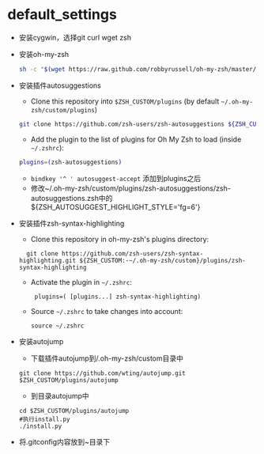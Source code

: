 # default_settings
-  安装cygwin，选择git curl wget zsh
- 安装oh-my-zsh
    ```sh
    sh -c "$(wget https://raw.github.com/robbyrussell/oh-my-zsh/master/tools/install.sh -O -)"
    ```
- 安装插件autosuggestions
    - Clone this repository into `$ZSH_CUSTOM/plugins` (by default `~/.oh-my-zsh/custom/plugins`)

    ```sh
    git clone https://github.com/zsh-users/zsh-autosuggestions ${ZSH_CUSTOM:-~/.oh-my-zsh/custom}/plugins/zsh-autosuggestions
    ```

    - Add the plugin to the list of plugins for Oh My Zsh to load (inside `~/.zshrc`):

    ```sh
    plugins=(zsh-autosuggestions)
    ```

    - ```bindkey '^ ' autosuggest-accept``` 添加到plugins之后
    - 修改~/.oh-my-zsh/custom/plugins/zsh-autosuggestions/zsh-autosuggestions.zsh中的 ${ZSH_AUTOSUGGEST_HIGHLIGHT_STYLE='fg=6'}
- 安装插件zsh-syntax-highlighting
    - Clone this repository in oh-my-zsh's plugins directory:
     ```
       git clone https://github.com/zsh-users/zsh-syntax-highlighting.git ${ZSH_CUSTOM:-~/.oh-my-zsh/custom}/plugins/zsh-syntax-highlighting
     ```
    - Activate the plugin in `~/.zshrc`:
      ```
       plugins=( [plugins...] zsh-syntax-highlighting)
      ```
    - Source `~/.zshrc`  to take changes into account:
       ```
       source ~/.zshrc
       ```
       
- 安装autojump
    - 下载插件autojump到/.oh-my-zsh/custom目录中
    ```
    git clone https://github.com/wting/autojump.git $ZSH_CUSTOM/plugins/autojump
    ```
    - 到目录autojump中
    ```
    cd $ZSH_CUSTOM/plugins/autojump
    #执行install.py
    ./install.py
    ```

- 将.gitconfig内容放到~目录下
